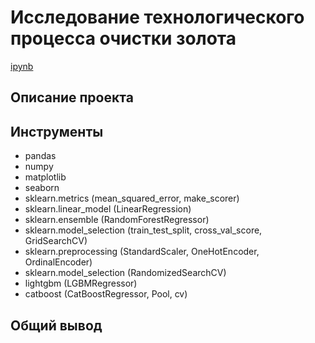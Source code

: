 # Исследование технологического процесса очистки золота
[ipynb](https://github.com/SeleznevVA/Portfolio/blob/2bcc0a4aaf070ff9f7f94e43d6a4e137de8bfd63/%D0%9F%D0%BE%D1%81%D1%82%D1%80%D0%BE%D0%B5%D0%BD%D0%B8%D0%B5%20%D0%BC%D0%BE%D0%B4%D0%B5%D0%BB%D0%B8%20%D0%BE%D0%BF%D1%80%D0%B5%D0%B4%D0%B5%D0%BB%D0%B5%D0%BD%D0%B8%D1%8F%20%D1%81%D1%82%D0%BE%D0%B8%D0%BC%D0%BE%D1%81%D1%82%D0%B8%20%D0%B0%D0%B2%D1%82%D0%BE%D0%BC%D0%BE%D0%B1%D0%B8%D0%BB%D1%8F/%D0%9F%D0%BE%D1%81%D1%82%D1%80%D0%BE%D0%B5%D0%BD%D0%B8%D0%B5%20%D0%BC%D0%BE%D0%B4%D0%B5%D0%BB%D0%B8%20%D0%BE%D0%BF%D1%80%D0%B5%D0%B4%D0%B5%D0%BB%D0%B5%D0%BD%D0%B8%D1%8F%20%D1%81%D1%82%D0%BE%D0%B8%D0%BC%D0%BE%D1%81%D1%82%D0%B8%20%D0%B0%D0%B2%D1%82%D0%BE%D0%BC%D0%BE%D0%B1%D0%B8%D0%BB%D1%8F.ipynb)
## Описание проекта

## Инструменты 
* pandas 
* numpy
* matplotlib
* seaborn
* sklearn.metrics (mean_squared_error, make_scorer)
* sklearn.linear_model (LinearRegression)
* sklearn.ensemble (RandomForestRegressor)
* sklearn.model_selection (train_test_split, cross_val_score, GridSearchCV)
* sklearn.preprocessing (StandardScaler, OneHotEncoder, OrdinalEncoder)
* sklearn.model_selection (RandomizedSearchCV)
* lightgbm (LGBMRegressor)
* catboost (CatBoostRegressor, Pool, cv)

## Общий вывод 
